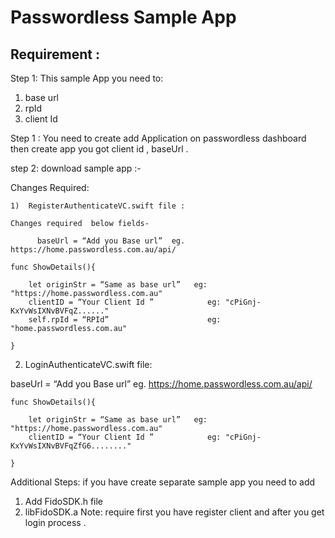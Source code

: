 # Passwordless Sample App 


## Requirement :

Step 1: This sample App you need to:

1. base url 
2. rpId  
3. client Id 

Step 1 : You need to create add  Application on passwordless dashboard  then create app  you got client id , baseUrl .

step 2:  download sample app :-


          
Changes Required: 

    1)  RegisterAuthenticateVC.swift file : 

	Changes required  below fields- 

          baseUrl = “Add you Base url”  eg. https://home.passwordless.com.au/api/ 

	func ShowDetails(){
        
        let originStr = “Same as base url”	 eg: "https://home.passwordless.com.au" 
        clientID = “Your Client Id ” 			eg: "cPiGnj-KxYvWsIXNvBVFqZ......"
        self.rpId = “RPId”      				eg: "home.passwordless.com.au"
        
    }

 2) LoginAuthenticateVC.swift file:

   baseUrl = “Add you Base url”  eg. https://home.passwordless.com.au/api/ 

	func ShowDetails(){
        
        let originStr = “Same as base url”	 eg: "https://home.passwordless.com.au" 
        clientID = “Your Client Id ” 			eg: "cPiGnj-KxYvWsIXNvBVFqZfG6........"
               
    }


Additional Steps: if you have create separate sample app you need to add 
1) Add FidoSDK.h file 
2) libFidoSDK.a 
Note: require first you have register client and after you get login process . 
